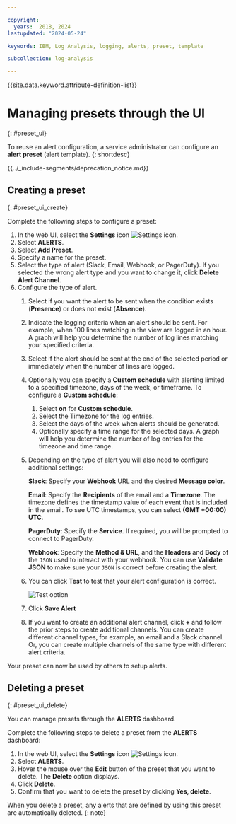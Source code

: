 ```yaml
---

copyright:
  years:  2018, 2024
lastupdated: "2024-05-24"

keywords: IBM, Log Analysis, logging, alerts, preset, template

subcollection: log-analysis

---
```


{{site.data.keyword.attribute-definition-list}}


# Managing presets through the UI
{: #preset_ui}

To reuse an alert configuration, a service administrator can configure an **alert preset** (alert template).
{: shortdesc}


{{../_include-segments/deprecation_notice.md}}

## Creating a preset
{: #preset_ui_create}

Complete the following steps to configure a preset:

1. In the web UI, select the **Settings** icon ![Settings icon](images/admin.png "Settings icon").
2. Select **ALERTS**.
3. Select **Add Preset**.
4. Specify a name for the preset.
5. Select the type of alert (Slack, Email, Webhook, or PagerDuty).  If you selected the wrong alert type and you want to change it, click **Delete Alert Channel**.
6. Configure the type of alert.
   1. Select if you want the alert to be sent when the condition exists (**Presence**) or does not exist (**Absence**).
   2. Indicate the logging criteria when an alert should be sent.  For example, when 100 lines matching in the view are logged in an hour.  A graph will help you determine the number of log lines matching your specified criteria.
   3. Select if the alert should be sent at the end of the selected period or immediately when the number of lines are logged.
   4. Optionally you can specify a **Custom schedule** with alerting limited to a specified timezone, days of the week, or timeframe. To configure a **Custom schedule**:
      1. Select **on** for **Custom schedule**.
      2. Select the Timezone for the log entries.
      3. Select the days of the week when alerts should be generated.
      4. Optionally specify a time range for the selected days. A graph will help you determine the number of log entries for the timezone and time range.
   5. Depending on the type of alert you will also need to configure additional settings:

      **Slack**:  Specify your **Webhook** URL and the desired **Message color**.

      **Email**: Specify the **Recipients** of the email and a **Timezone**. The timezone defines the timestamp value of each event that is included in the email. To see UTC timestamps, you can select **(GMT +00:00) UTC**.

      **PagerDuty**: Specify the **Service**.  If required, you will be prompted to connect to PagerDuty.

      **Webhook**: Specify the **Method & URL**, and the **Headers** and **Body** of the `JSON` used to interact with your webhook.  You can use **Validate JSON** to make sure your `JSON` is correct before creating the alert.

   6. You can click **Test** to test that your alert configuration is correct.

      ![Test option](images/alert_test.png "Example dialog showing Test option")

   7. Click **Save Alert**

   8. If you want to create an additional alert channel, click **+** and follow the prior steps to create additional channels.  You can create different channel types, for example, an email and a Slack channel.  Or, you can create multiple channels of the same type with different alert criteria.

Your preset can now be used by others to setup alerts.




## Deleting a preset
{: #preset_ui_delete}

You can manage presets through the **ALERTS** dashboard.

Complete the following steps to delete a preset from the **ALERTS** dashboard:

1. In the web UI, select the **Settings** icon ![Settings icon](images/admin.png "Settings icon").
2. Select **ALERTS**.
3. Hover the mouse over the **Edit** button of the preset that you want to delete. The **Delete** option displays.
4. Click **Delete**.
5. Confirm that you want to delete the preset by clicking **Yes, delete**.

When you delete a preset, any alerts that are defined by using this preset are automatically deleted.
{: note}
